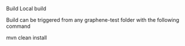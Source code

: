 Build
Local build

Build can be triggered from any graphene-test folder with the following command

mvn clean install
